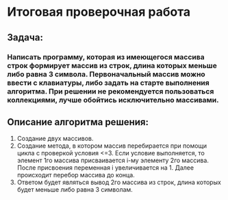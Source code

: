 #  Итоговая проверочная работа

## Задача:
### Написать программу, которая из имеющегося массива строк формирует массив из строк, длина которых меньше либо равна 3 символа. Первоначальный массив можно ввести с клавиатуры, либо задать на старте выполнения алгоритма. При решении не рекомендуется пользоваться коллекциями, лучше обойтись исключительно массивами. 


## Описание алгоритма решения:
1. Создание двух массивов.
2. Создание метода, в котором массив перебирается при помощи цикла с проверкой условия <=3. Если условие выполняется, то элемент 1го массива присваивается i-му элементу 2го массива. После присвоения  переменная i увеличивается на 1. Далее происходит перебор массива до конца.
3. Ответом будет являться вывод 2го массива  из строк, длина которых будет меньше либо равна 3 символам.


